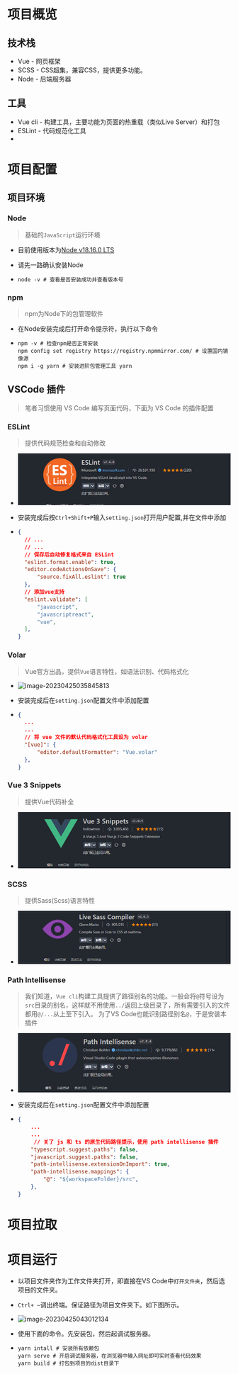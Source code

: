 # 项目概览

## 技术栈

+ Vue - 网页框架
+ SCSS - CSS超集，兼容CSS，提供更多功能。
+ Node - 后端服务器

## 工具

+ Vue cli - 构建工具，主要功能为页面的热重载（类似Live Server）和打包
+ ESLint - 代码规范化工具
+ 

# 项目配置

## 项目环境

### Node
>
> 基础的`JavaScript`运行环境

+ 目前使用版本为[Node v18.16.0 LTS](https://nodejs.org/dist/v18.16.0/node-v18.16.0-x64.msi)
+ 请先一路确认安装Node

+ ```shell
  node -v # 查看是否安装成功并查看版本号
  ```

### npm
>
> npm为Node下的包管理软件

+ 在Node安装完成后打开命令提示符，执行以下命令

+ ``` shell
  npm -v # 检查npm是否正常安装
  npm config set registry https://registry.npmmirror.com/ # 设置国内镜像源
  npm i -g yarn # 安装进阶包管理工具 yarn
  
  ```

## VSCode 插件

> 笔者习惯使用 VS Code 编写页面代码，下面为 VS Code 的插件配置

### ESLint
>
> 提供代码规范检查和自动修改

+ ![image-20230425035817153](README.assets/image-20230425035817153.png)

+ 安装完成后按`Ctrl+Shift+P`输入`setting.json`打开用户配置,并在文件中添加

+ ```json
  {
    // ...
    // ...
    // 保存后自动修复格式来自 ESLint
    "eslint.format.enable": true,
    "editor.codeActionsOnSave": {
        "source.fixAll.eslint": true
    },
    // 添加vue支持  
    "eslint.validate": [
        "javascript",
        "javascriptreact",
        "vue",
    ],
  }
  ```

### Volar

> Vue官方出品，提供`Vue`语言特性，如语法识别、代码格式化

+ ![image-20230425035845813](README.assets/image-20230425035845813.png)

+ 安装完成后在`setting.json`配置文件中添加配置

+ ```json
  {
    ...
    ...
    // 将 vue 文件的默认代码格式化工具设为 volar
    "[vue]": { 
        "editor.defaultFormatter": "Vue.volar"
    },
  }
  ```

### Vue 3 Snippets

> 提供Vue代码补全

+ ![image-20230425040724347](README.assets/image-20230425040724347.png)

### SCSS

> 提供Sass(Scss)语言特性

+ ![image-20230425040614557](README.assets/image-20230425040614557.png)

### Path Intellisense

> 我们知道，`Vue cli`构建工具提供了路径别名的功能。一般会将`@`符号设为`src`目录的别名，这样就不用使用`../`返回上级目录了，所有需要引入的文件都用`@/...`从上至下引入。
> 为了VS Code也能识别路径别名`@`，于是安装本插件

+ ![image-20230425035741891](README.assets/image-20230425035741891.png)

+ 安装完成后在`setting.json`配置文件中添加配置

+ ```json
  {
      ...
      ...
       // 关了 js 和 ts 的原生代码路径提示，使用 path intellisense 插件
      "typescript.suggest.paths": false,
      "javascript.suggest.paths": false,
      "path-intellisense.extensionOnImport": true,
      "path-intellisense.mappings": {
          "@": "${workspaceFolder}/src",
      },
  }
  ```

# 项目拉取



# 项目运行

+ 以项目文件夹作为工作文件夹打开，即直接在VS Code中`打开文件夹`，然后选项目的文件夹。

+ `Ctrl+ ~`调出终端。保证路径为项目文件夹下。如下图所示。

+  ![image-20230425043012134](README.assets/image-20230425043012134.png)

+ 使用下面的命令。先安装包，然后起调试服务器。

+ ```shell
  yarn intall # 安装所有依赖包
  yarn serve # 开启调试服务器，在浏览器中输入网址即可实时查看代码效果
  yarn build # 打包到项目的dist目录下
  ```

